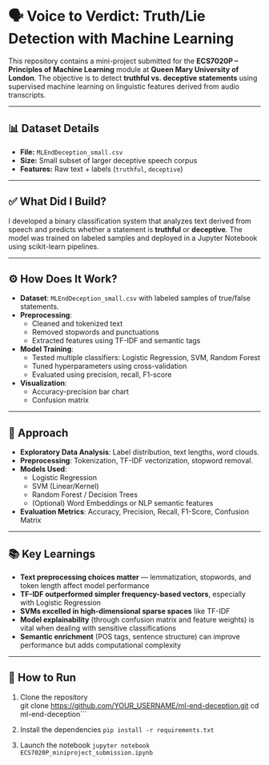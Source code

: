 # 🗣️ Voice to Verdict: Truth/Lie Detection with Machine Learning

This repository contains a mini-project submitted for the **ECS7020P – Principles of Machine Learning** module at **Queen Mary University of London**. The objective is to detect **truthful vs. deceptive statements** using supervised machine learning on linguistic features derived from audio transcripts.

---
## 📊 Dataset Details

- **File:** `MLEndDeception_small.csv`
- **Size:** Small subset of larger deceptive speech corpus
- **Features:** Raw text + labels (`truthful`, `deceptive`)
---

## ✅ What Did I Build?

I developed a binary classification system that analyzes text derived from speech and predicts whether a statement is **truthful** or **deceptive**. The model was trained on labeled samples and deployed in a Jupyter Notebook using scikit-learn pipelines.

---

## ⚙️ How Does It Work?

- **Dataset**: `MLEndDeception_small.csv` with labeled samples of true/false statements.
- **Preprocessing**:
  - Cleaned and tokenized text
  - Removed stopwords and punctuations
  - Extracted features using TF-IDF and semantic tags
- **Model Training**:
  - Tested multiple classifiers: Logistic Regression, SVM, Random Forest
  - Tuned hyperparameters using cross-validation
  - Evaluated using precision, recall, F1-score
- **Visualization**:
  - Accuracy-precision bar chart 
  - Confusion matrix


---
## 🧠 Approach

- **Exploratory Data Analysis**: Label distribution, text lengths, word clouds.
- **Preprocessing**: Tokenization, TF-IDF vectorization, stopword removal.
- **Models Used**:
  - Logistic Regression
  - SVM (Linear/Kernel)
  - Random Forest / Decision Trees
  - (Optional) Word Embeddings or NLP semantic features
- **Evaluation Metrics**: Accuracy, Precision, Recall, F1-Score, Confusion Matrix

--- 
## 📚 Key Learnings

- **Text preprocessing choices matter** — lemmatization, stopwords, and token length affect model performance
- **TF-IDF outperformed simpler frequency-based vectors**, especially with Logistic Regression
- **SVMs excelled in high-dimensional sparse spaces** like TF-IDF
- **Model explainability** (through confusion matrix and feature weights) is vital when dealing with sensitive classifications
- **Semantic enrichment** (POS tags, sentence structure) can improve performance but adds computational complexity

---

## 🚀 How to Run

1. Clone the repository  
   git clone https://github.com/YOUR_USERNAME/ml-end-deception.git
   cd ml-end-deception```

2. Install the dependencies
```pip install -r requirements.txt```

3. Launch the notebook
```jupyter notebook ECS7020P_miniproject_submission.ipynb```
